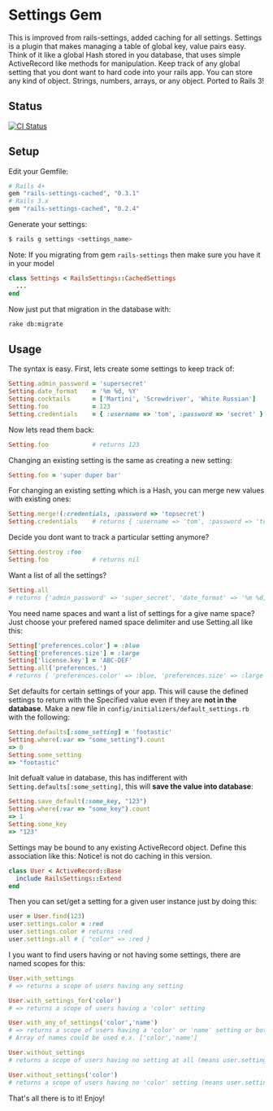 # Settings Gem

This is improved from rails-settings, added caching for all settings.
Settings is a plugin that makes managing a table of global key, value pairs easy.
Think of it like a global Hash stored in you database, that uses simple ActiveRecord
like methods for manipulation.  Keep track of any global setting that you dont want
to hard code into your rails app.  You can store any kind of object.  Strings, numbers,
arrays, or any object. Ported to Rails 3!

## Status

[![CI Status](https://secure.travis-ci.org/huacnlee/rails-settings-cached.png)](http://travis-ci.org/huacnlee/rails-settings-cached)

## Setup

Edit your Gemfile:

```ruby
# Rails 4+
gem "rails-settings-cached", "0.3.1"
# Rails 3.x
gem "rails-settings-cached", "0.2.4"
```

Generate your settings:

```bash
$ rails g settings <settings_name>
```

Note: If you migrating from gem `rails-settings` then make sure you have it in your model

```ruby
class Settings < RailsSettings::CachedSettings
  ...
end
```

Now just put that migration in the database with:
    
```bash
rake db:migrate
```

## Usage

The syntax is easy.  First, lets create some settings to keep track of:

```ruby
Setting.admin_password = 'supersecret'
Setting.date_format    = '%m %d, %Y'
Setting.cocktails      = ['Martini', 'Screwdriver', 'White Russian']
Setting.foo            = 123
Setting.credentials    = { :username => 'tom', :password => 'secret' }
```

Now lets read them back:

```ruby
Setting.foo            # returns 123
```

Changing an existing setting is the same as creating a new setting:

```ruby
Setting.foo = 'super duper bar'
```

For changing an existing setting which is a Hash, you can merge new values with existing ones:

```ruby
Setting.merge!(:credentials, :password => 'topsecret')
Setting.credentials    # returns { :username => 'tom', :password => 'topsecret' }
```

Decide you dont want to track a particular setting anymore?

```ruby
Setting.destroy :foo
Setting.foo            # returns nil
```

Want a list of all the settings?

```ruby
Setting.all    
# returns {'admin_password' => 'super_secret', 'date_format' => '%m %d, %Y'}        
```

You need name spaces and want a list of settings for a give name space? Just choose your prefered named space delimiter and use Setting.all like this:

```ruby
Setting['preferences.color'] = :blue
Setting['preferences.size'] = :large
Setting['license.key'] = 'ABC-DEF'
Setting.all('preferences.')   
# returns { 'preferences.color' => :blue, 'preferences.size' => :large }
```

Set defaults for certain settings of your app.  This will cause the defined settings to return with the
Specified value even if they are **not in the database**.  Make a new file in `config/initializers/default_settings.rb`
with the following:

```ruby
Setting.defaults[:some_setting] = 'footastic'
Setting.where(:var => "some_setting").count
=> 0
Setting.some_setting   
=> "footastic"
```

Init defualt value in database, this has indifferent with `Setting.defaults[:some_setting]`, this will **save the value into database**:

```ruby
Setting.save_default(:some_key, "123")
Setting.where(:var => "some_key").count
=> 1
Setting.some_key 
=> "123"
```
  


Settings may be bound to any existing ActiveRecord object. Define this association like this:
Notice! is not do caching in this version.
  
```ruby
class User < ActiveRecord::Base
  include RailsSettings::Extend 
end
```

Then you can set/get a setting for a given user instance just by doing this:

```ruby
user = User.find(123)
user.settings.color = :red
user.settings.color # returns :red
user.settings.all # { "color" => :red }
```

I you want to find users having or not having some settings, there are named scopes for this:

```ruby
User.with_settings 
# => returns a scope of users having any setting

User.with_settings_for('color') 
# => returns a scope of users having a 'color' setting

User.with_any_of_settings('color','name')
# => returns a scope of users having a 'color' or 'name' setting or both of them
# Array of names could be used e.x. ['color','name']

User.without_settings 
# returns a scope of users having no setting at all (means user.settings.all == {})

User.without_settings('color') 
# returns a scope of users having no 'color' setting (means user.settings.color == nil)
```

That's all there is to it! Enjoy!
